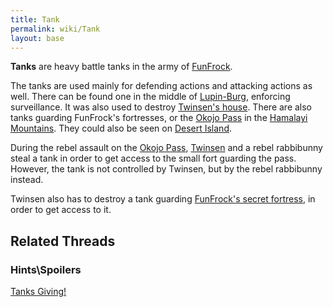 ```yaml
---
title: Tank
permalink: wiki/Tank
layout: base
---
```


**Tanks** are heavy battle tanks in the army of
[FunFrock](FunFrock "wikilink").

The tanks are used mainly for defending actions and attacking actions as
well. There can be found one in the middle of
[Lupin-Burg](Lupin-Burg "wikilink"), enforcing surveillance. It was also
used to destroy [Twinsen's house](Twinsen's_house "wikilink"). There are
also tanks guarding FunFrock's fortresses, or the [Okojo
Pass](Okojo_Pass "wikilink") in the [Hamalayi
Mountains](Hamalayi_Mountains "wikilink"). They could also be seen on
[Desert Island](Desert_Island "wikilink").

During the rebel assault on the [Okojo Pass](Okojo_Pass "wikilink"),
[Twinsen](Twinsen "wikilink") and a rebel rabbibunny steal a tank in
order to get access to the small fort guarding the pass. However, the
tank is not controlled by Twinsen, but by the rebel rabbibunny instead.

Twinsen also has to destroy a tank guarding [FunFrock's secret
fortress](FunFrock's_secret_fortress "wikilink"), in order to get access
to it.

## Related Threads

### Hints\Spoilers

[Tanks Giving!](https://forum.magicball.net/showthread.php?t=6871)

